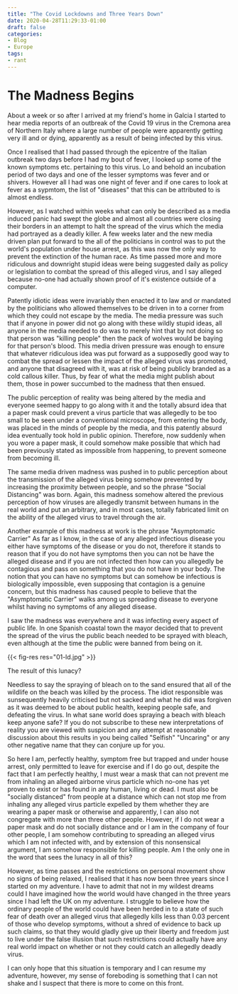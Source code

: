 ```yaml
---
title: "The Covid Lockdowns and Three Years Down"
date: 2020-04-28T11:29:33-01:00
draft: false
categories:
- Blog
- Europe
tags:
- rant
---
```


# The Madness Begins

About a week or so after I arrived at my friend's home in Galcia I started to hear media reports of an outbreak of the Covid 19 virus in the Cremona area of Northern Italy where a large number of people were apparently getting very ill and or dying, apparently as a result of being infected by this virus.

Once I realised that I had passed through the epicentre of the Italian outbreak two days before I had my bout of fever, I looked up some of the known symptoms etc. pertaining to this virus. Lo and behold an incubation period of two days and one of the lesser symptoms was fever and or shivers. However all I had was one night of fever and if one cares to look at fever as a sypmtom, the list of "diseases" that this can be attributed to is almost endless.

However, as I watched within weeks what can only be described as a media induced panic had swept the globe and almost all countries were closing their borders in an attempt to halt the spread of the virus which the media had portrayed as a deadly killer. A few weeks later and the new media driven plan put forward to the all of the politicians in control was to put the world's population under house arrest, as this was now the only way to prevent the extinction of the human race. As time passed more and more ridiculous and downright stupid ideas were being suggested daily as policy or legislation to combat the spread of this alleged virus, and I say alleged because no-one had actually shown proof of it's existence outside of a computer. 

Patently idiotic ideas were invariably then enacted it to law and or mandated by the politicians who allowed themselves to be driven in to a corner from which they could not escape by the media. The media pressure was such that if anyone in power did not go along with these wildly stupid ideas, all anyone in the media needed to do was to merely hint that by not doing so that person was "killing people" then the pack of wolves would be baying for that person's blood. This media driven pressure was enough to ensure that whatever ridiculous idea was put forward as a supposedly good way to combat the spread or lessen the impact of the alleged virus was promoted, and anyone that disagreed with it, was at risk of being publicly branded as a cold callous killer. Thus, by fear of what the media might publish about them, those in power succumbed to the madness that then ensued. 

The public perception of reality was being altered by the media and everyone seemed happy to go along with it and the totally absurd idea that a paper mask could prevent a virus particle that was allegedly to be too small to be seen under a conventional microscope, from entering the body, was placed in the minds of people by the media, and this patently absurd idea eventually took hold in public opinion. Therefore, now suddenly when you wore a paper mask, it could somehow make possible that which had been previously stated as impossible from happening, to prevent someone from becoming ill. 

The same media driven madness was pushed in to public perception about the transmission of the alleged virus being somehow prevented by increasing the proximity between people, and so the phrase "Social Distancing" was born. Again, this madness somehow altered the previous perception of how viruses are allegedly transmit between humans in the real world and put an arbitrary, and in most cases, totally fabricated limit on the ability of the alleged virus to travel through the air. 

Another example of this madness at work is the phrase "Asymptomatic Carrier" As far as I know, in the case of any alleged infectious disease you either have symptoms of the disease or you do not, therefore it stands to reason that if you do not have symptoms then you can not be have the alleged disease and if you are not infected then how can you allegedly be contagious and pass on something that you do not have in your body. The notion that you can have no symptoms but can somehow be infectious is biologically impossible, even supposing that contagion is a genuine concern, but this madness has caused people to believe that the "Asymptomatic Carrier" walks among us spreading disease to everyone whilst having no symptoms of any alleged disease.

I saw the madness was everywhere and it was infecting every aspect of public life. In one Spanish coastal town the mayor decided that to prevent the spread of the virus the public beach needed to be sprayed with bleach, even although at the time the public were banned from being on it. 

{{< fig-res res="01-ld.jpg" >}}

The result of this lunacy? 

Needless to say the spraying of bleach on to the sand ensured that all of the wildlife on the beach was killed by the process. The idiot responsible was sunsequently heavily criticised but not sacked and what he did was forgiven as it was deemed to be about public health, keeping people safe, and defeating the virus. In what sane world does spraying a beach with bleach keep anyone safe? If you do not subscribe to these new interpretations of reality you are viewed with suspicion and any attempt at reasonable discussion about this results in you being called "Selfish" "Uncaring" or any other negative name that they can conjure up for you.

So here I am, perfectly healthy, symptom free but trapped and under house arrest, only permitted to leave for exercise and if I do go out, despite the fact that I am perfectly healthy, I must wear a mask that can not prevent me from inhaling an alleged airborne virus particle which no-one has yet proven to exist or has found in any human, living or dead. I must also be "socially distanced" from people at a distance which can not stop me from inhaling any alleged virus particle expelled by them whether they are wearing a paper mask or otherwise and apparently, I can also not congregate with more than three other people. However, if I do not wear a paper mask and do not socially distance and or I am in the company of four other people, I am somehow contributing to spreading an alleged virus which I am not infected with, and by extension of this nonsensical argument, I am somehow responsible for killing people. Am I the only one in the word that sees the lunacy in all of this?

However, as time passes and the restrictions on personal movement show no signs of being relaxed, I realised that it has now been three years since I started on my adventure. I have to admit that not in my wildest dreams could I have imagined how the world would have changed in the three years since I had left the UK on my adventure. I struggle to believe how the ordinary people of the world could have been herded in to a state of such fear of death over an alleged virus that allegedly kills less than 0.03 percent of those who develop symptoms, without a shred of evidence to back up such claims, so that they would gladly give up their liberty and freedom just to live under the false illusion that such restrictions could actually have any real world impact on whether or not they could catch an allegedly deadly virus. 

I can only hope that this situation is temporary and I can resume my adventure, however, my sense of foreboding is something that I can not shake and I suspect that there is more to come on this front. 